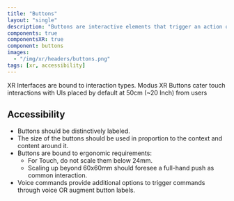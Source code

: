 ```yaml
---
title: "Buttons"
layout: "single"
description: "Buttons are interactive elements that trigger an action or an event."
components: true
componentsXR: true
component: buttons
images:
  - "/img/xr/headers/buttons.png"
tags: [xr, accessibility]
---
```


XR Interfaces are bound to interaction types. Modus XR Buttons cater touch interactions with UIs placed by default at 50cm (~20 Inch) from users

## Accessibility

- Buttons should be distinctively labeled.
- The size of the buttons should be used in proportion to the context and content around it.
- Buttons are bound to ergonomic requirements:
  - For Touch, do not scale them below 24mm.
  - Scaling up beyond 60x60mm should foresee a full-hand push as common interaction.
- Voice commands provide additional options to trigger commands through voice OR augment button labels.
